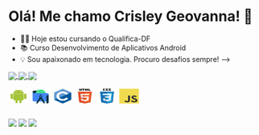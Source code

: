 # Olá! Me chamo Crisley Geovanna! 👋


- 👨‍💻 Hoje estou cursando o Qualifica-DF 
- 📚 Curso Desenvolvimento de Aplicativos Android 
- 💡 Sou apaixonado em tecnologia. Procuro desafios sempre! 
-->

<a href="https://github.com/CrisleyGeovanna/github-readme-stats">
  <img align="center" src="https://github-readme-stats.vercel.app/api?username=Matheus-Inacioal&show_icons=true&theme=gotham" />
</a>

<a href="https://github.com/CrisleyGeovannal/top-langs">
  <img align="center" src="https://github-readme-stats.vercel.app/api/top-langs/?username=Matheus-Inacioal&hide_progress=true&theme=gotham" />
</a>

<a href="https://github.com/CrisleyGeovanna/convoychat">
  <img align="center" src="https://github-readme-stats.vercel.app/api/wakatime?username=Matheus-Inacioal" />
</a>

<div style="display: inline_block"><br>
  <img align="center" alt="Math-Ad" height="30" width="40" src="https://github.com/devicons/devicon/blob/master/icons/android/android-original.svg">
  <img align="center" alt="Math-Ads" height="30" width="40" src="https://github.com/devicons/devicon/blob/master/icons/androidstudio/androidstudio-original.svg">
  <img align="center" alt="Math-C" height="30" width="40" src="https://github.com/devicons/devicon/blob/master/icons/c/c-original.svg">
  <img align="center" alt="Math-HTML" height="30" width="40" src="https://github.com/devicons/devicon/blob/master/icons/html5/html5-original-wordmark.svg">
  <img align="center" alt="Math-CSS" height="30" width="40" src="https://github.com/devicons/devicon/blob/master/icons/css3/css3-original-wordmark.svg">
  <img align="center" alt="Math-JS" height="30" width="40" src="https://github.com/devicons/devicon/blob/master/icons/javascript/javascript-original.svg">
</div>

##

<div> 
  <a href="https://www.instagram.com/CrisleyGeovanna/" target="_blank"><img src="https://img.shields.io/badge/-Instagram-%23E4405F?style=for-the-badge&logo=instagram&logoColor=white" target="_blank"></a>
  <a href = "mailto:crisleygeovanna@gmail.com"><img src="https://img.shields.io/badge/-Gmail-%23333?style=for-the-badge&logo=gmail&logoColor=white" target="_blank"></a>
  <a href="https://www.linkedin.com/inCrisleyGeovanna/" target="_blank"><img src="https://img.shields.io/badge/-LinkedIn-%230077B5?style=for-the-badge&logo=linkedin&logoColor=white" target="_blank"></a> 
</div>

